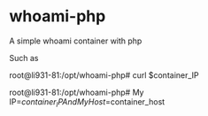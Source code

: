 # whoami-php
A simple whoami container with php

Such as 

root@li931-81:/opt/whoami-php# curl $container_IP

root@li931-81:/opt/whoami-php# My IP=$container_IP And My Host=$container_host
